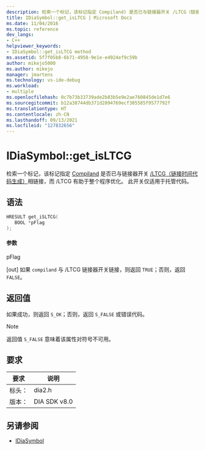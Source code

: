```yaml
---
description: 检索一个标记，该标记指定 Compiland) 是否已与链接器开关 /LTCG（链接时间代码生成）(/cpp/build/reference/ltcg-link-time-code-generation) 相链接，而链接器开关 /LTCG 有助于整个程序优化。
title: IDiaSymbol::get_isLTCG | Microsoft Docs
ms.date: 11/04/2016
ms.topic: reference
dev_langs:
- C++
helpviewer_keywords:
- IDiaSymbol::get_isLTCG method
ms.assetid: 5f7f05b8-6b71-4958-9e1e-e4924ef9c59b
author: mikejo5000
ms.author: mikejo
manager: jmartens
ms.technology: vs-ide-debug
ms.workload:
- multiple
ms.openlocfilehash: 0c7b73b33739ade2b83b5e9e2ae760845de1d7e6
ms.sourcegitcommit: b12a38744db371d2894769ecf305585f9577792f
ms.translationtype: HT
ms.contentlocale: zh-CN
ms.lasthandoff: 09/13/2021
ms.locfileid: "127832656"
---
```

# <a name="idiasymbolget_isltcg"></a>IDiaSymbol::get_isLTCG
检索一个标记，该标记指定 [Compiland](../../debugger/debug-interface-access/compiland.md) 是否已与链接器开关 [/LTCG（链接时间代码生成）](/cpp/build/reference/ltcg-link-time-code-generation)相链接，而 /LTCG 有助于整个程序优化。 此开关仅适用于托管代码。

## <a name="syntax"></a>语法

```C++
HRESULT get_iSLTCG(
   BOOL *pFlag
);
```

#### <a name="parameters"></a>参数
 pFlag

[out] 如果 `compiland` 与 /LTCG 链接器开关链接，则返回 `TRUE`；否则，返回 `FALSE`。

## <a name="return-value"></a>返回值
 如果成功，则返回 `S_OK`；否则，返回 `S_FALSE` 或错误代码。

> [!NOTE]
> 返回值 `S_FALSE` 意味着该属性对符号不可用。

## <a name="requirements"></a>要求

|要求|说明|
|-----------------|-----------------|
|标头：|dia2.h|
|版本：|DIA SDK v8.0|

## <a name="see-also"></a>另请参阅
- [IDiaSymbol](../../debugger/debug-interface-access/idiasymbol.md)
